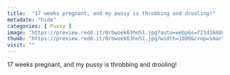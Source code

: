 ```yaml
---
title:  "17 weeks pregnant, and my pussy is throbbing and drooling!"
metadate: "hide"
categories: [ Pussy ]
image: "https://preview.redd.it/0rbwoek63ho51.jpg?auto=webp&s=f21d168ddf82ace90058cee0bedbdca6767d8ecc"
thumb: "https://preview.redd.it/0rbwoek63ho51.jpg?width=1080&crop=smart&auto=webp&s=907797e285ab21b7dff3ee6ad6b235b2e3cbfdaf"
visit: ""
---
```

17 weeks pregnant, and my pussy is throbbing and drooling!
